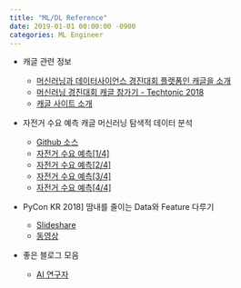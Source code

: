 ```yaml
---
title: "ML/DL Reference"
date: 2019-01-01 00:00:00 -0900
categories: ML Engineer
---
```


* 캐글 관련 정보
  * [머신러닝과 데이터사이언스 경진대회 플랫폼인 캐글을 소개](https://www.youtube.com/watch?v=VNOYpNItpdI)
  * [머신러닝 경진대회 캐글 참가기 - Techtonic 2018](https://www.youtube.com/watch?v=eMfOv8eVAdk)
  * [캐글 사이트 소개](https://www.youtube.com/watch?v=DfEe-vb5LBo)


* 자전거 수요 예측 캐글 머신러닝 탐색적 데이터 분석
  * [Github 소스](https://github.com/corazzon/KaggleStruggle/tree/master/bike-sharing-demand)
  * [자전거 수요 예측[1/4]](https://youtu.be/Q_MbN-vu_2w)
  * [자전거 수요 예측[2/4]](https://youtu.be/95fCw-n5uWM)
  * [자전거 수요 예측[3/4]](https://youtu.be/g7EwIFXJntc)
  * [자전거 수요 예측[4/4]](https://youtu.be/woSEc5d_skE)
  
* PyCon KR 2018] 땀내를 줄이는 Data와 Feature 다루기
  * [Slideshare](https://www.slideshare.net/zzonee/2018-pycon-kr-data-feature)
  * [동영상](https://www.youtube.com/watch?v=GlJVV43O8po)

 
* 좋은 블로그 모음
  * [AI 연구자](http://freesearch.pe.kr/)
